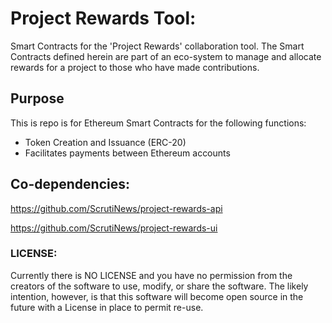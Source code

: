 # Project Rewards Tool:
Smart Contracts for the 'Project Rewards' collaboration tool. The Smart Contracts defined herein are part of an eco-system to manage and allocate rewards for a project to those who have made contributions.

## Purpose
This is repo is for Ethereum Smart Contracts for the following functions:
* Token Creation and Issuance (ERC-20)
* Facilitates payments between Ethereum accounts

## Co-dependencies:
https://github.com/ScrutiNews/project-rewards-api

https://github.com/ScrutiNews/project-rewards-ui


### LICENSE:
Currently there is NO LICENSE and you have no permission from the creators of the software to use, modify, or share the software. The likely intention, however, is that this software will become open source in the future with a License in place to permit re-use.
